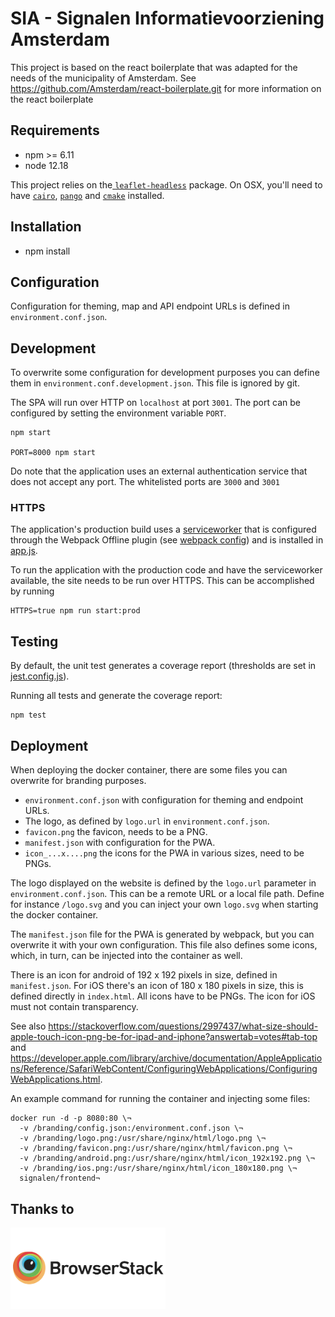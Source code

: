 
# SIA - Signalen Informatievoorziening Amsterdam

This project is based on the react boilerplate that was adapted for the needs of the municipality of Amsterdam.
See https://github.com/Amsterdam/react-boilerplate.git for more information on the react boilerplate

## Requirements

  -  npm >= 6.11
  -  node 12.18

This project relies on the[ `leaflet-headless`](https://www.npmjs.com/package/leaflet-headless) package. On OSX, you'll need to have [`cairo`](https://formulae.brew.sh/formula/cairo), [`pango`](https://formulae.brew.sh/formula/pango) and [`cmake`](https://formulae.brew.sh/formula/cmake) installed.

## Installation

  -  npm install

## Configuration

Configuration for theming, map and API endpoint URLs is defined in
`environment.conf.json`.

## Development

To overwrite some configuration for development purposes you can define them in
`environment.conf.development.json`. This file is ignored by git.

The SPA will run over HTTP on `localhost` at port `3001`. The port can be configured by setting the environment variable `PORT`.

    npm start

    PORT=8000 npm start

Do note that the application uses an external authentication service that does not accept any port. The whitelisted ports are `3000` and `3001`

### HTTPS

The application's production build uses a [serviceworker](https://developer.mozilla.org/en-US/docs/Web/API/Service_Worker_API) that is configured through the Webpack Offline plugin (see [webpack config](./internals/webpack/webpack.prod.babel.js)) and is installed in [app.js](./src/app.js).

To run the application with the production code and have the serviceworker available, the site needs to be run over HTTPS. This can be accomplished by running

    HTTPS=true npm run start:prod

## Testing

By default, the unit test generates a coverage report (thresholds are set in [jest.config.js](./jest.config.js)).

Running all tests and generate the coverage report:

    npm test

## Deployment

When deploying the docker container, there are some files you can overwrite for
branding purposes.

- `environment.conf.json` with configuration for theming and endpoint URLs.
- The logo, as defined by `logo.url` in `environment.conf.json`.
- `favicon.png` the favicon, needs to be a PNG.
- `manifest.json` with configuration for the PWA.
- `icon_...x....png` the icons for the PWA in various sizes, need to be PNGs.

The logo displayed on the website is defined by the `logo.url` parameter in
`environment.conf.json`. This can be a remote URL or a local file path. Define
for instance `/logo.svg` and you can inject your own `logo.svg` when starting
the docker container.

The `manifest.json` file for the PWA is generated by webpack, but you can
overwrite it with your own configuration. This file also defines some icons,
which, in turn, can be injected into the container as well.

There is an icon for android of 192 x 192 pixels in size, defined in
`manifest.json`. For iOS there's an icon of 180 x 180 pixels in size, this is
defined directly in `index.html`. All icons have to be PNGs. The icon for iOS
must not contain transparency.

See also
https://stackoverflow.com/questions/2997437/what-size-should-apple-touch-icon-png-be-for-ipad-and-iphone?answertab=votes#tab-top
and
https://developer.apple.com/library/archive/documentation/AppleApplications/Reference/SafariWebContent/ConfiguringWebApplications/ConfiguringWebApplications.html.

An example command for running the container and injecting some files:

    docker run -d -p 8080:80 \¬
      -v /branding/config.json:/environment.conf.json \¬
      -v /branding/logo.png:/usr/share/nginx/html/logo.png \¬
      -v /branding/favicon.png:/usr/share/nginx/html/favicon.png \¬
      -v /branding/android.png:/usr/share/nginx/html/icon_192x192.png \¬
      -v /branding/ios.png:/usr/share/nginx/html/icon_180x180.png \¬
      signalen/frontend¬

## Thanks to
<a href="http://browserstack.com/"><img src="src/images/browserstack-logo-600x315.png" height="130" alt="BrowserStack Logo" /></a>
